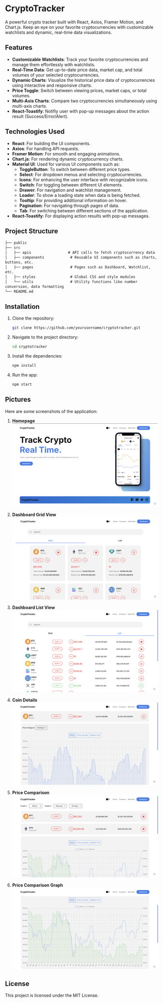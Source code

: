 # CryptoTracker

A powerful crypto tracker built with React, Axios, Framer Motion, and Chart.js. Keep an eye on your favorite cryptocurrencies with customizable watchlists and dynamic, real-time data visualizations.

## Features

- **Customizable Watchlists**: Track your favorite cryptocurrencies and manage them effortlessly with watchlists.
- **Real-Time Data**: Get up-to-date price data, market cap, and total volumes of your selected cryptocurrencies.
- **Dynamic Charts**: Visualize the historical price data of cryptocurrencies using interactive and responsive charts.
- **Price Toggle**: Switch between viewing prices, market caps, or total volumes.
- **Multi-Axis Charts**: Compare two cryptocurrencies simultaneously using multi-axis charts.
- **React-Toastify**: Notifiy user with pop-up messages about the action result (Success/Error/Alert).

## Technologies Used

- **React**: For building the UI components.
- **Axios**: For handling API requests.
- **Framer Motion**: For smooth and engaging animations.
- **Chart.js**: For rendering dynamic cryptocurrency charts.
- **Material UI**: Used for various UI components such as:
  - **ToggleButton**: To switch between different price types.
  - **Select**: For dropdown menus and selecting cryptocurrencies.
  - **Icons**: For enhancing the user interface with recognizable icons.
  - **Switch**: For toggling between different UI elements.
  - **Drawer**: For navigation and watchlist management.
  - **Loader**: To show a loading state when data is being fetched.
  - **Tooltip**: For providing additional information on hover.
  - **Pagination**: For navigating through pages of data.
  - **Tab**: For switching between different sections of the application.
- **React-Toastify**: For displaying action results with pop-up messages.

## Project Structure

```
├── public
├── src
│   ├── apis                 # API calls to fetch cryptocurrency data
│   ├── components            # Reusable UI components such as charts, buttons, etc.
│   ├── pages                 # Pages such as Dashboard, Watchlist, etc.
│   ├── styles                # Global CSS and style modules
│   └── utils                 # Utility functions like number conversion, data formatting
└── README.md
```

## Installation

1. Clone the repository:
   ```bash
   git clone https://github.com/yourusername/cryptotracker.git
   ```
2. Navigate to the project directory:
   ```bash
   cd cryptotracker
   ```
3. Install the dependencies:
   ```bash
   npm install
   ```
4. Run the app:
   ```bash
   npm start
   ```

## Pictures

Here are some screenshots of the application:

1. **Homepage**
   ![Homepage](./src/assets/homepage.png)

2. **Dashboard Grid View**
   ![Dashboard Grid View](./src/assets/dashboard_grid.png)

3. **Dashboard List View**
   ![Dashboard List View](./src/assets/dashboard_list.png)

4. **Coin Details**
   ![Coin Details](./src/assets/coin_details.png)

5. **Price Comparison**
   ![Price Comparison](./src/assets/price_comparison.png)

6. **Price Comparison Graph**
   ![Price Comparison Graph](./src/assets/price_comparison_graph.png)

## License

This project is licensed under the MIT License.
